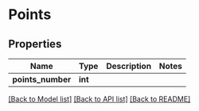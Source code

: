# Points

## Properties
Name | Type | Description | Notes
------------ | ------------- | ------------- | -------------
**points_number** | **int** |  | 

[[Back to Model list]](../README.md#documentation-for-models) [[Back to API list]](../README.md#documentation-for-api-endpoints) [[Back to README]](../README.md)


